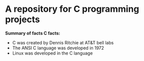  # A repository for C programming projects

 **Summary of facts C facts:**

 * C was created by Dennis Ritchie at AT&T bell labs
 * The ANSI C language was developed in 1972
 * Linux was developed in the C language
